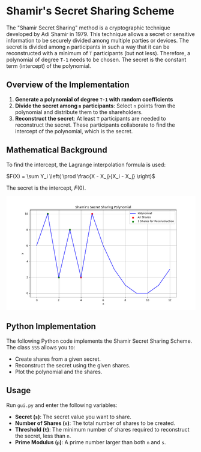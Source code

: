 # Shamir's Secret Sharing Scheme  
The "Shamir Secret Sharing" method is a cryptographic technique developed by Adi Shamir in 1979. This technique allows a secret or sensitive information to be securely divided among multiple parties or devices. The secret is divided among `n` participants in such a way that it can be reconstructed with a minimum of `T` participants (but not less). Therefore, a polynomial of degree `T-1` needs to be chosen. The secret is the constant term (intercept) of the polynomial.

## Overview of the Implementation
1. **Generate a polynomial of degree `T-1` with random coefficients**
2. **Divide the secret among `n` participants**:
   Select `n` points from the polynomial and distribute them to the shareholders.
3. **Reconstruct the secret**:
   At least `T` participants are needed to reconstruct the secret. These participants collaborate to find the intercept of the polynomial, which is the secret.

## Mathematical Background
To find the intercept, the Lagrange interpolation formula is used:


$F(X) = \sum Y_i \left( \prod \frac{X - X_j}{X_i - X_j} \right)$


The secret is the intercept, $F(0)$.

![](https://github.com/SheidaAbedpour/Shamir-Secret-Sharing/blob/main/shamir_polynomial_plot.png)


## Python Implementation
The following Python code implements the Shamir Secret Sharing Scheme. The class `SSS` allows you to:
- Create shares from a given secret.
- Reconstruct the secret using the given shares.
- Plot the polynomial and the shares.

## Usage
Run `gui.py` and enter the following variables:
- **Secret (`s`)**: The secret value you want to share.
- **Number of Shares (`n`)**: The total number of shares to be created.
- **Threshold (`t`)**: The minimum number of shares required to reconstruct the secret, less than `n`.
- **Prime Modulus (`p`)**: A prime number larger than both `n` and `s`.
